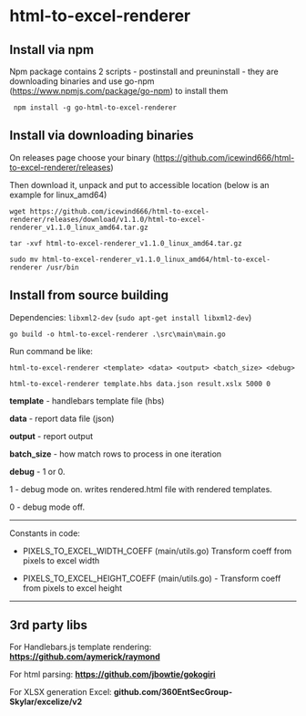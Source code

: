  # html-to-excel-renderer

 ## Install via npm

Npm package contains 2 scripts - postinstall and preuninstall - they are downloading binaries and use go-npm 
(https://www.npmjs.com/package/go-npm) to install them

` npm install -g go-html-to-excel-renderer`
 
 

 ## Install via downloading binaries
 On releases page choose your binary (https://github.com/icewind666/html-to-excel-renderer/releases)
 
 Then download it, unpack and put to accessible location
 (below is an example for linux_amd64)
 
 `wget https://github.com/icewind666/html-to-excel-renderer/releases/download/v1.1.0/html-to-excel-renderer_v1.1.0_linux_amd64.tar.gz`

 `tar -xvf html-to-excel-renderer_v1.1.0_linux_amd64.tar.gz`

 `sudo mv html-to-excel-renderer_v1.1.0_linux_amd64/html-to-excel-renderer /usr/bin`


## Install from source building

 Dependencies: 
 `libxml2-dev`
(`sudo apt-get install libxml2-dev`)
 

`go build -o html-to-excel-renderer .\src\main\main.go`

Run command be like:

`html-to-excel-renderer <template> <data> <output> <batch_size> <debug>`

`html-to-excel-renderer template.hbs data.json result.xslx 5000 0`


**template** - handlebars template file (hbs)

**data** - report data file (json)

**output** - report output

**batch_size** - how match rows to process in one iteration

**debug** - 1 or 0. 

1 - debug mode on. writes rendered.html file with rendered templates.

0 - debug mode off.


 ---
 Constants in code:
  - PIXELS_TO_EXCEL_WIDTH_COEFF (main/utils.go) Transform coeff from pixels to excel width
 
  - PIXELS_TO_EXCEL_HEIGHT_COEFF (main/utils.go) - Transform coeff from pixels to excel height


----
## 3rd party libs

For Handlebars.js template rendering:
**https://github.com/aymerick/raymond**

 For html parsing:
 **https://github.com/jbowtie/gokogiri**
 
 For XLSX generation Excel:
 **github.com/360EntSecGroup-Skylar/excelize/v2**
 
 
 
 
